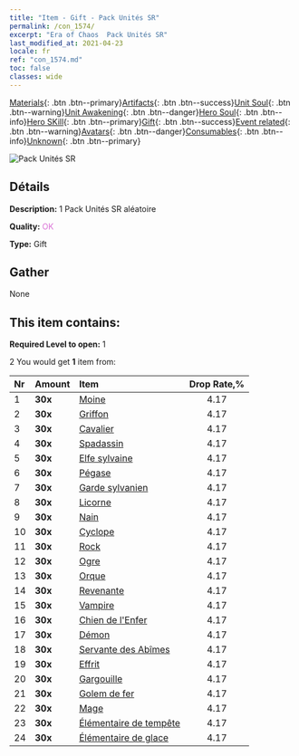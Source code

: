 ```yaml
---
title: "Item - Gift - Pack Unités SR"
permalink: /con_1574/
excerpt: "Era of Chaos  Pack Unités SR"
last_modified_at: 2021-04-23
locale: fr
ref: "con_1574.md"
toc: false
classes: wide
---
```

 [Materials](/ItemsFR/){: .btn .btn--primary}[Artifacts](/ItemsFR/Artifacts/){: .btn .btn--success}[Unit Soul](/ItemsFR/UnitSoul/){: .btn .btn--warning}[Unit Awakening](/ItemsFR/UnitAwakening/){: .btn .btn--danger}[Hero Soul](/ItemsFR/HeroSoul/){: .btn .btn--info}[Hero SKill](/ItemsFR/HeroSkill/){: .btn .btn--primary}[Gift](/ItemsFR/Gift/){: .btn .btn--success}[Event related](/ItemsFR/Events/){: .btn .btn--warning}[Avatars](/ItemsFR/Avatars/){: .btn .btn--danger}[Consumables](/ItemsFR/Consumables/){: .btn .btn--info}[Unknown](/ItemsFR/Unknown/){: .btn .btn--primary}

 ![Pack Unités SR](/images/t/i_907190.png)

## Détails
 **Description:** 1 Pack Unités SR aléatoire

 **Quality:** <span style="color: #DA70D6">OK</span>

 **Type:** Gift

## Gather

  None

## This item contains:

 **Required Level to open:** 1

 2 You would get **1** item  from:

  | Nr | Amount |     Item    | Drop Rate,% |
  |:---|:-------|:------------|:---------:|
  | 1 |  **30x** | [Moine](/ItemsFR/unt_194/) | 4.17 | 
  | 2 |  **30x** | [Griffon](/ItemsFR/unt_192/) | 4.17 | 
  | 3 |  **30x** | [Cavalier ](/ItemsFR/unt_195/) | 4.17 | 
  | 4 |  **30x** | [Spadassin](/ItemsFR/unt_193/) | 4.17 | 
  | 5 |  **30x** | [Elfe sylvaine](/ItemsFR/unt_201/) | 4.17 | 
  | 6 |  **30x** | [Pégase](/ItemsFR/unt_202/) | 4.17 | 
  | 7 |  **30x** | [Garde sylvanien](/ItemsFR/unt_203/) | 4.17 | 
  | 8 |  **30x** | [Licorne](/ItemsFR/unt_204/) | 4.17 | 
  | 9 |  **30x** | [Nain](/ItemsFR/unt_200/) | 4.17 | 
  | 10 |  **30x** | [Cyclope](/ItemsFR/unt_222/) | 4.17 | 
  | 11 |  **30x** | [Rock](/ItemsFR/unt_221/) | 4.17 | 
  | 12 |  **30x** | [Ogre](/ItemsFR/unt_220/) | 4.17 | 
  | 13 |  **30x** | [Orque](/ItemsFR/unt_219/) | 4.17 | 
  | 14 |  **30x** | [Revenante](/ItemsFR/unt_210/) | 4.17 | 
  | 15 |  **30x** | [Vampire](/ItemsFR/unt_211/) | 4.17 | 
  | 16 |  **30x** | [Chien de l'Enfer](/ItemsFR/unt_228/) | 4.17 | 
  | 17 |  **30x** | [Démon](/ItemsFR/unt_229/) | 4.17 | 
  | 18 |  **30x** | [Servante des Abîmes](/ItemsFR/unt_230/) | 4.17 | 
  | 19 |  **30x** | [Effrit](/ItemsFR/unt_231/) | 4.17 | 
  | 20 |  **30x** | [Gargouille](/ItemsFR/unt_236/) | 4.17 | 
  | 21 |  **30x** | [Golem de fer](/ItemsFR/unt_237/) | 4.17 | 
  | 22 |  **30x** | [Mage](/ItemsFR/unt_238/) | 4.17 | 
  | 23 |  **30x** | [Élémentaire de tempête](/ItemsFR/unt_263/) | 4.17 | 
  | 24 |  **30x** | [Élémentaire de glace](/ItemsFR/unt_264/) | 4.17 | 
